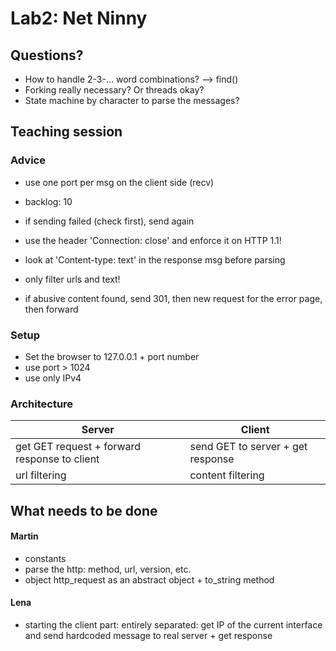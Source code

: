 # Lab2: Net Ninny

## Questions?
- How to handle 2-3-… word combinations? --> find()
- Forking really necessary? Or threads okay?
- State machine by character to parse the messages?


## Teaching session

### Advice
- use one port per msg on the client side (recv)
- backlog: 10
- if sending failed (check first), send again
- use the header 'Connection: close' and enforce it on HTTP 1.1!

- look at 'Content-type: text' in the response msg before parsing
- only filter urls and text!
- if abusive content found, send 301, then new request for the error page, then forward

### Setup
- Set the browser to 127.0.0.1 + port number
- use port > 1024
- use only IPv4

### Architecture
Server | Client |
---|---|
get GET request + forward response to client | send GET to server + get response|
url filtering | content filtering|


## What needs to be done
#### Martin
* constants
* parse the http: method, url, version, etc.
* object http_request as an abstract object + to_string method 


#### Lena
* starting the client part: entirely separated: get IP of the current interface and send hardcoded message to real server + get response
